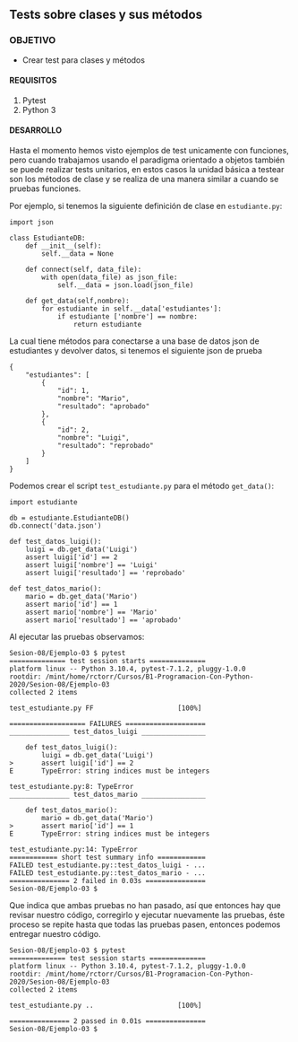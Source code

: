 ## Tests sobre clases y sus métodos

### OBJETIVO

- Crear test para clases y métodos

#### REQUISITOS

1. Pytest
2. Python 3

#### DESARROLLO

Hasta el momento hemos visto ejemplos de test unicamente con funciones, pero cuando trabajamos usando el paradigma orientado a objetos también se puede realizar tests unitarios, en estos casos la unidad básica a testear son los métodos de clase y se realiza de una manera similar a cuando se pruebas funciones.

Por ejemplo, si tenemos la siguiente definición de clase en `estudiante.py`:
```
import json

class EstudianteDB:
    def __init__(self):
        self.__data = None

    def connect(self, data_file):
        with open(data_file) as json_file:
            self.__data = json.load(json_file)

    def get_data(self,nombre):
        for estudiante in self.__data['estudiantes']:
            if estudiante ['nombre'] == nombre:
                return estudiante
```

La cual tiene métodos para conectarse a una base de datos json de estudiantes y devolver datos, si tenemos el siguiente json de prueba

```
{
    "estudiantes": [
        {
            "id": 1,
            "nombre": "Mario",
            "resultado": "aprobado"
        },
        {
            "id": 2,
            "nombre": "Luigi",
            "resultado": "reprobado"
        }
    ]
}
```

Podemos crear el script `test_estudiante.py` para el método `get_data()`:

```
import estudiante

db = estudiante.EstudianteDB()
db.connect('data.json')

def test_datos_luigi():
    luigi = db.get_data('Luigi')
    assert luigi['id'] == 2
    assert luigi['nombre'] == 'Luigi'
    assert luigi['resultado'] == 'reprobado'

def test_datos_mario():
    mario = db.get_data('Mario')
    assert mario['id'] == 1
    assert mario['nombre'] == 'Mario'
    assert mario['resultado'] == 'aprobado'
```

Al ejecutar las pruebas observamos:

```
Sesion-08/Ejemplo-03 $ pytest 
============== test session starts ==============
platform linux -- Python 3.10.4, pytest-7.1.2, pluggy-1.0.0
rootdir: /mint/home/rctorr/Cursos/B1-Programacion-Con-Python-2020/Sesion-08/Ejemplo-03
collected 2 items                               

test_estudiante.py FF                     [100%]

=================== FAILURES ====================
_______________ test_datos_luigi ________________

    def test_datos_luigi():
        luigi = db.get_data('Luigi')
>       assert luigi['id'] == 2
E       TypeError: string indices must be integers

test_estudiante.py:8: TypeError
_______________ test_datos_mario ________________

    def test_datos_mario():
        mario = db.get_data('Mario')
>       assert mario['id'] == 1
E       TypeError: string indices must be integers

test_estudiante.py:14: TypeError
============ short test summary info ============
FAILED test_estudiante.py::test_datos_luigi - ...
FAILED test_estudiante.py::test_datos_mario - ...
=============== 2 failed in 0.03s ===============
Sesion-08/Ejemplo-03 $ 
```

Que indica que ambas pruebas no han pasado, así que entonces hay que revisar nuestro código, corregirlo y ejecutar nuevamente las pruebas, éste proceso se repite hasta que todas las pruebas pasen, entonces podemos entregar nuestro código.

```
Sesion-08/Ejemplo-03 $ pytest 
============== test session starts ==============
platform linux -- Python 3.10.4, pytest-7.1.2, pluggy-1.0.0
rootdir: /mint/home/rctorr/Cursos/B1-Programacion-Con-Python-2020/Sesion-08/Ejemplo-03
collected 2 items                               

test_estudiante.py ..                     [100%]

=============== 2 passed in 0.01s ===============
Sesion-08/Ejemplo-03 $ 
```
